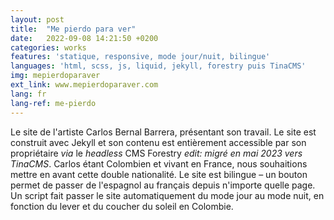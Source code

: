 ```yaml
---
layout: post
title:  "Me pierdo para ver"
date:   2022-09-08 14:21:50 +0200
categories: works
features: 'statique, responsive, mode jour/nuit, bilingue'
languages: 'html, scss, js, liquid, jekyll, forestry puis TinaCMS'
img: mepierdoparaver
ext_link: www.mepierdoparaver.com
lang: fr
lang-ref: me-pierdo
---
```

Le site de l'artiste Carlos Bernal Barrera, présentant son travail. Le site est construit avec Jekyll et son contenu est entièrement accessible par son propriétaire *via* le *headless* CMS Forestry *edit: migré en mai 2023 vers TinaCMS*. Carlos étant Colombien et vivant en France, nous souhaitions mettre en avant cette double nationalité. Le site est bilingue – un bouton permet de passer de l'espagnol au français depuis n'importe quelle page. Un script fait passer le site automatiquement du mode jour au mode nuit, en fonction du lever et du coucher du soleil en Colombie.
